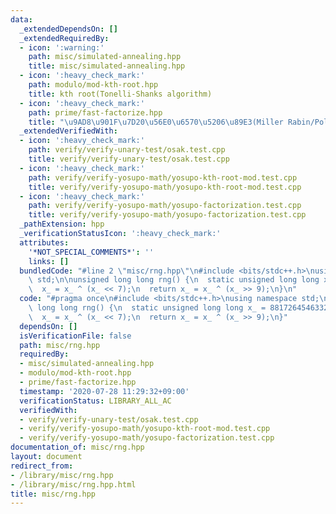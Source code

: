 ```yaml
---
data:
  _extendedDependsOn: []
  _extendedRequiredBy:
  - icon: ':warning:'
    path: misc/simulated-annealing.hpp
    title: misc/simulated-annealing.hpp
  - icon: ':heavy_check_mark:'
    path: modulo/mod-kth-root.hpp
    title: kth root(Tonelli-Shanks algorithm)
  - icon: ':heavy_check_mark:'
    path: prime/fast-factorize.hpp
    title: "\u9AD8\u901F\u7D20\u56E0\u6570\u5206\u89E3(Miller Rabin/Pollard's Rho)"
  _extendedVerifiedWith:
  - icon: ':heavy_check_mark:'
    path: verify/verify-unary-test/osak.test.cpp
    title: verify/verify-unary-test/osak.test.cpp
  - icon: ':heavy_check_mark:'
    path: verify/verify-yosupo-math/yosupo-kth-root-mod.test.cpp
    title: verify/verify-yosupo-math/yosupo-kth-root-mod.test.cpp
  - icon: ':heavy_check_mark:'
    path: verify/verify-yosupo-math/yosupo-factorization.test.cpp
    title: verify/verify-yosupo-math/yosupo-factorization.test.cpp
  _pathExtension: hpp
  _verificationStatusIcon: ':heavy_check_mark:'
  attributes:
    '*NOT_SPECIAL_COMMENTS*': ''
    links: []
  bundledCode: "#line 2 \"misc/rng.hpp\"\n#include <bits/stdc++.h>\nusing namespace\
    \ std;\n\nunsigned long long rng() {\n  static unsigned long long x_ = 88172645463325252ULL;\n\
    \  x_ = x_ ^ (x_ << 7);\n  return x_ = x_ ^ (x_ >> 9);\n}\n"
  code: "#pragma once\n#include <bits/stdc++.h>\nusing namespace std;\n\nunsigned\
    \ long long rng() {\n  static unsigned long long x_ = 88172645463325252ULL;\n\
    \  x_ = x_ ^ (x_ << 7);\n  return x_ = x_ ^ (x_ >> 9);\n}"
  dependsOn: []
  isVerificationFile: false
  path: misc/rng.hpp
  requiredBy:
  - misc/simulated-annealing.hpp
  - modulo/mod-kth-root.hpp
  - prime/fast-factorize.hpp
  timestamp: '2020-07-28 11:29:32+09:00'
  verificationStatus: LIBRARY_ALL_AC
  verifiedWith:
  - verify/verify-unary-test/osak.test.cpp
  - verify/verify-yosupo-math/yosupo-kth-root-mod.test.cpp
  - verify/verify-yosupo-math/yosupo-factorization.test.cpp
documentation_of: misc/rng.hpp
layout: document
redirect_from:
- /library/misc/rng.hpp
- /library/misc/rng.hpp.html
title: misc/rng.hpp
---
```

